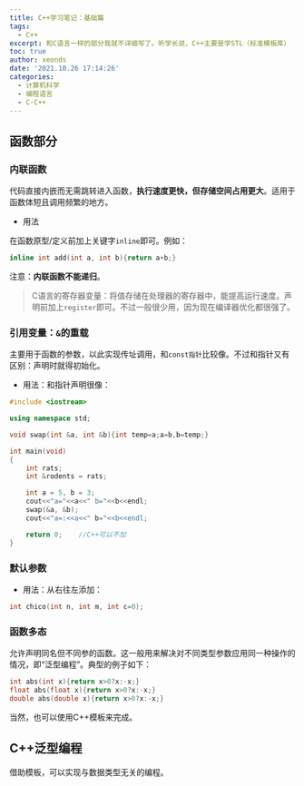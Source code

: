 ```yaml
---
title: C++学习笔记：基础篇
tags:
  - C++
excerpt: 和C语言一样的部分我就不详细写了。听学长说，C++主要是学STL（标准模板库）
toc: true
author: xeonds
date: '2021.10.26 17:14:26'
categories:
  - 计算机科学
  - 编程语言
  - C·C++
---
```


## 函数部分

### 内联函数

代码直接内嵌而无需跳转进入函数，**执行速度更快，但存储空间占用更大**。适用于函数体短且调用频繁的地方。

* 用法

在函数原型/定义前加上关键字`inline`即可。例如：

```cpp
inline int add(int a, int b){return a+b;}
```

注意：**内联函数不能递归**。

>C语言的寄存器变量：将值存储在处理器的寄存器中，能提高运行速度。声明前加上`register`即可。不过一般很少用，因为现在编译器优化都很强了。

### 引用变量：`&`的重载

主要用于函数的参数，以此实现传址调用，和`const指针`比较像。不过和指针又有区别：声明时就得初始化。

* 用法：和指针声明很像：

```cpp
#include <iostream>

using namespace std;

void swap(int &a, int &b){int temp=a;a=b,b=temp;}

int main(void)
{
    int rats;
    int &rodents = rats;

    int a = 5, b = 3;
    cout<<"a="<<a<<" b="<<b<<endl;
    swap(&a, &b);
    cout<<"a=:<<a<<" b="<<b<<endl;

    return 0;    //C++可以不加
}
```

### 默认参数

* 用法：从右往左添加：

```cpp
int chico(int n, int m, int c=0);
```

### 函数多态

允许声明同名但不同参的函数。这一般用来解决对不同类型参数应用同一种操作的情况，即“泛型编程”。典型的例子如下：

```cpp
int abs(int x){return x>0?x:-x;}
float abs(float x){return x>0?x:-x;}
double abs(double x){return x>0?x:-x;}
```

当然，也可以使用C++模板来完成。

## C++泛型编程

借助模板，可以实现与数据类型无关的编程。